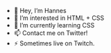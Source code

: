 - 👋 Hey, I’m Hannes
- 👀 I’m interested in HTML + CSS
- 🌱 I’m currently learning CSS
- 📫 Contact me on Twitter! 
- ⚡ Sometimes live on Twitch.

